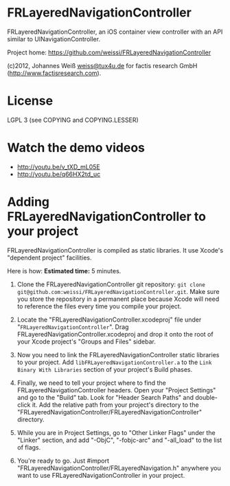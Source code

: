 FRLayeredNavigationController
=============================

FRLayeredNavigationController, an iOS container view controller with an API
similar to UINavigationController.

Project home: https://github.com/weissi/FRLayeredNavigationController

(c)2012, Johannes Weiß <weiss@tux4u.de> for factis research GmbH
(http://www.factisresearch.com).

License
=======
LGPL 3 (see COPYING and COPYING.LESSER)

Watch the demo videos
=====================
 - http://youtu.be/v_tXD_mL05E
 - http://youtu.be/q66HX2td_uc

Adding FRLayeredNavigationController to your project
====================================================

FRLayeredNavigationController is compiled as static libraries. It use Xcode's
"dependent project" facilities.

Here is how:  **Estimated time:** 5 minutes.

1. Clone the FRLayeredNavigationController git repository: `git clone
   git@github.com:weissi/FRLayeredNavigationController.git`.  Make sure you
   store the repository in a permanent place because Xcode will need to reference
   the files every time you compile your project.

2. Locate the "FRLayeredNavigationController.xcodeproj" file under
   "`FRLayeredNavigationController`". Drag
   FRLayeredNavigationController.xcodeproj and drop it onto the root of your Xcode
   project's "Groups and Files"  sidebar.

3. Now you need to link the FRLayeredNavigationController static libraries to
   your project. Add `libFRLayeredNavigationController.a` to the `Link Binary
   With Libraries` section of your project's Build phases.

4. Finally, we need to tell your project where to find the
   FRLayeredNavigationController headers.  Open your "Project Settings" and go
   to the "Build" tab. Look for "Header Search Paths" and double-click it.  Add the
   relative path from your project's directory to the
   "FRLayeredNavigationController/FRLayeredNavigationController" directory.

5. While you are in Project Settings, go to "Other Linker Flags" under the
   "Linker" section, and add "-ObjC", "-fobjc-arc" and "-all_load" to the list
  of flags.

6. You're ready to go.  Just #import
   "FRLayeredNavigationController/FRLayeredNavigation.h" anywhere you want to
   use FRLayeredNavigationController in your project.

